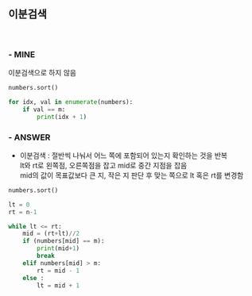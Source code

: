 
## 이분검색
<br>

### - MINE
이분검색으로 하지 않음  

```python
numbers.sort()

for idx, val in enumerate(numbers):
    if val == m:
        print(idx + 1)
```

### - ANSWER
* 이분검색 :  절반씩 나눠서 어느 쪽에 포함되어 있는지 확인하는 것을 반복  
lt와 rt로 왼쪽점, 오른쪽점을 잡고 mid로 중간 지점을 잡음  
mid의 값이 목표값보다 큰 지, 작은 지 판단 후 맞는 쪽으로 lt 혹은 rt를 변경함
```python
numbers.sort()

lt = 0
rt = n-1

while lt <= rt:
    mid = (rt+lt)//2
    if (numbers[mid] == m):
        print(mid+1)
        break
    elif numbers[mid] > m:
        rt = mid - 1
    else :
        lt = mid + 1
    
```